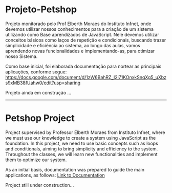 # Projeto-Petshop
Projeto monitorado pelo Prof Elberth Moraes do Instituto Infnet, onde devemos utilizar nossos conhecimentos para a criação de um sistema utilizando como Base aprendizados de JavaScript.
Nele devemos utilizar conceitos básicos como laços de repetição e condicionais, buscando trazer simplicidade e eficiência ao sistema, ao longo das aulas, vamos aprendendo novas funcionalidades e implementando-as, para otimizar nosso Sistema.

Como base inicial, foi elaborada documentação para nortear as principais aplicações, conforme segue: 
https://docs.google.com/document/d/1zW6BahRZ_I2i71KOnxkSnqXg5_uXbzs9xMB38fUahw0/edit?usp=sharing

Projeto ainda em construção ...

_________________________________________________________________________________________________________________________________________________________________

# Petshop Project
Project supervised by Professor Elberth Moraes from Instituto Infnet, where we must use our knowledge to create a system using JavaScript as the foundation. In this project, we need to use basic concepts such as loops and conditionals, aiming to bring simplicity and efficiency to the system. Throughout the classes, we will learn new functionalities and implement them to optimize our system.

As an initial basis, documentation was prepared to guide the main applications, as follows:
[Link to Documentation](https://docs.google.com/document/d/1zW6BahRZ_I2i71KOnxkSnqXg5_uXbzs9xMB38fUahw0/edit?usp=sharing)

Project still under construction...
